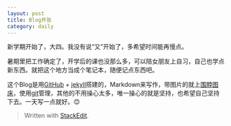 ```yaml
---
layout: post
title: Blog开张
category: daily
---
```

新学期开始了，大四。我没有说“又”开始了，多希望时间能再慢点。

暑期里把工作确定了，开学后的课也没那么多，可以陪女朋友上自习，自己也学点新东西。就把这个地方当成个笔记本，随便记点东西吧。

这个Blog是用[GitHub] + [jekyll]搭建的，Markdown来写作，带图片的就上[围脖图床]，使用[git]管理，其他的不用操心太多，唯一操心的就是坚持，也希望自己坚持下去。一天写一点就好。:blush:


[GitHub]: https://github.com/
[jekyll]: https://github.com/mojombo/jekyll
[git]: http://git-scm.com/
[围脖图床]: http://weibotuchuang.sinaapp.com/

> Written with [StackEdit](https://stackedit.io/).
